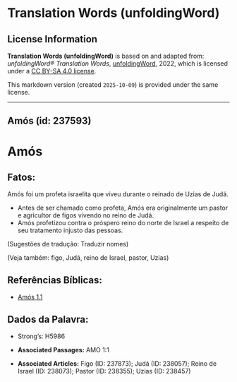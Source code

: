 # Translation Words (unfoldingWord)

## License Information

**Translation Words (unfoldingWord)** is based on and adapted from: _unfoldingWord® Translation Words_, [unfoldingWord](https://unfoldingword.org/utw), 2022, which is licensed under a [CC BY-SA 4.0 license](https://creativecommons.org/licenses/by-sa/4.0/legalcode.en).

This markdown version (created `2025-10-09`) is provided under the same license.



--------------------------------

## Amós (id: 237593)

Amós
====

Fatos:
------

Amós foi um profeta israelita que viveu durante o reinado de Uzias de Judá.

* Antes de ser chamado como profeta, Amós era originalmente um pastor e agricultor de figos vivendo no reino de Judá.
* Amós profetizou contra o próspero reino do norte de Israel a respeito de seu tratamento injusto das pessoas.

(Sugestões de tradução: Traduzir nomes)

(Veja também: figo, Judá, reino de Israel, pastor, Uzias)

Referências Bíblicas:
---------------------

* [Amós 1\.1](https://ref.ly/Amos1:1)

Dados da Palavra:
-----------------

* Strong’s: H5986

* **Associated Passages:** AMO 1:1
* **Associated Articles:** Figo (ID: 237873); Judá (ID: 238057); Reino de Israel (ID: 238073); Pastor (ID: 238355); Uzias (ID: 238457)

